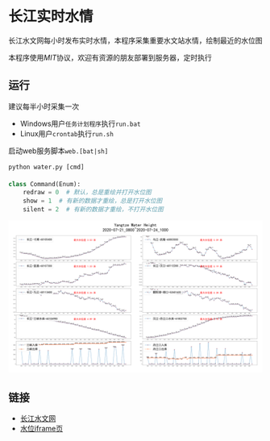 # 长江实时水情

长江水文网每小时发布实时水情，本程序采集重要水文站水情，绘制最近的水位图

本程序使用*MIT*协议，欢迎有资源的朋友部署到服务器，定时执行

## 运行

建议每半小时采集一次

* Windows用户`任务计划程序`执行`run.bat`
* Linux用户`crontab`执行`run.sh`

启动web服务脚本`web.[bat|sh]`

```python
python water.py [cmd]

class Command(Enum):
    redraw = 0  # 默认，总是重绘并打开水位图
    show = 1  # 有新的数据才重绘，总是打开水位图
    silent = 2  # 有新的数据才重绘，不打开水位图
```

![水位图](last.png)

## 链接

* [长江水文网](http://www.cjh.com.cn/)
* [水位iframe页](http://www.cjh.com.cn/sqindex.html)
